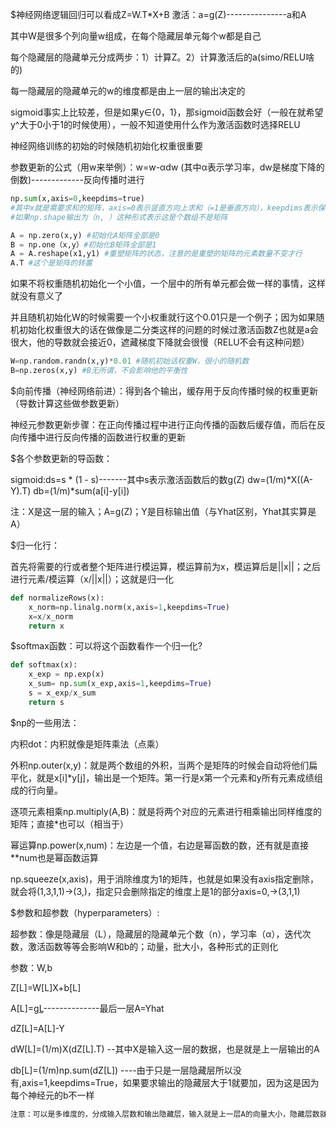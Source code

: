 $神经网络逻辑回归可以看成Z=W.T*X+B
 激活：a=g(Z)---------------a和A

其中W是很多个列向量w组成，在每个隐藏层单元每个w都是自己

每个隐藏层的隐藏单元分成两步：1）计算Z。2）计算激活后的a(simo/RELU啥的)

每一隐藏层的隐藏单元的w的维度都是由上一层的输出决定的

sigmoid事实上比较差，但是如果y∈{0，1}，那sigmoid函数会好（一般在就希望y^大于0小于1的时候使用），一般不知道使用什么作为激活函数时选择RELU

神经网络训练的初始的时候随机初始化权重很重要

参数更新的公式（用w来举例）：w=w-αdw     (其中α表示学习率，dw是梯度下降的倒数)-------------反向传播时进行

```python
np.sum(x,axis=0,keepdims=true)
#其中x就是需要求和的矩阵，axis=0表示竖直方向上求和（=1是垂直方向），keepdims表示保留这个样子，不会讲矩阵输出生为数组形式
#如果np.shape输出为（n, ）这种形式表示这是个数组不是矩阵
```

```python
A = np.zero(x,y) #初始化A矩阵全部是0
B = np.one（x,y）#初始化B矩阵全部是1
A = A.reshape(x1,y1) #重塑矩阵的状态，注意的是重塑的矩阵的元素数量不变才行
A.T #这个是矩阵的转置
```

如果不将权重随机初始化一个小值，一个层中的所有单元都会做一样的事情，这样就没有意义了

并且随机初始化W的时候需要一个小权重就行这个0.01只是一个例子；因为如果随机初始化权重很大的话在做像是二分类这样的问题的时候过激活函数Z也就是a会很大，他的导数就会接近0，遮藏梯度下降就会很慢（RELU不会有这种问题）
```python
W=np.random.randn(x,y)*0.01 #随机初始话权重W，很小的随机数
B=np.zeros(x,y) #B无所谓，不会影响他的平衡性
```



$向前传播（神经网络前进）：得到各个输出，缓存用于反向传播时候的权重更新（导数计算这些做参数更新）

神经元参数更新步骤：在正向传播过程中进行正向传播的函数后缓存值，而后在反向传播中进行反向传播的函数进行权重的更新

$各个参数更新的导函数：

sigmoid:ds=s * (1 - s)-------其中s表示激活函数后的数g(Z)
dw=(1/m)*X((A-Y).T)
db=(1/m)*sum(a[i]-y[i])

注：X是这一层的输入；A=g(Z)；Y是目标输出值（与Yhat区别，Yhat其实算是A）

$归一化行：

首先将需要的行或者整个矩阵进行模运算，模运算前为x，模运算后是||x||；之后进行元素/模运算（x/||x||）；这就是归一化

```python
def normalizeRows(x):
    x_norm=np.linalg.norm(x,axis=1,keepdims=True)
    x=x/x_norm
    return x
```

$softmax函数：可以将这个函数看作一个归一化?
```python
def softmax(x):
    x_exp = np.exp(x)
    x_sum= np.sum(x_exp,axis=1,keepdims=True)
    s = x_exp/x_sum
    return s 
```

$np的一些用法：

内积dot：内积就像是矩阵乘法（点乘）

外积np.outer(x,y)：就是两个数组的外积，当两个是矩阵的时候会自动将他们扁平化，就是x[i]*y[j]，输出是一个矩阵。第一行是x第一个元素和y所有元素成绩组成的行向量。

逐项元素相乘np.multiply(A,B)：就是将两个对应的元素进行相乘输出同样维度的矩阵；直接*也可以（相当于）

幂运算np.power(x,num)：左边是一个值，右边是幂函数的数，还有就是直接**num也是幂函数运算

np.squeeze(x,axis)，用于消除维度为1的矩阵，也就是如果没有axis指定删除，就会将(1,3,1,1)->(3,)，指定只会删除指定的维度上是1的部分axis=0,->(3,1,1)

$参数和超参数（hyperparameters）:

超参数：像是隐藏层（L），隐藏层的隐藏单元个数（n），学习率（α），迭代次数，激活函数等等会影响W和b的；动量，批大小，各种形式的正则化

参数：W,b

Z[L]=W[L]X+b[L]

A[L]=g[L](Z[L])--------------最后一层A=Yhat

dZ[L]=A[L]-Y

dW[L]=(1/m)X(dZ[L].T)        --其中X是输入这一层的数据，也是就是上一层输出的A

db[L]=(1/m)np.sum(dZ[L])     ----由于只是一层隐藏层所以没有,axis=1,keepdims=True，如果要求输出的隐藏层大于1就要加，因为这是因为每个神经元的b不一样



```python
注意：可以是多维度的，分成输入层数和输出隐藏层，输入就是上一层A的向量大小，隐藏层数就是神经元的多少，其中每个神经元的w都会与输入进行计算输出的是1个数，不是一个一个神经元这样的构造只是状态如此
```
